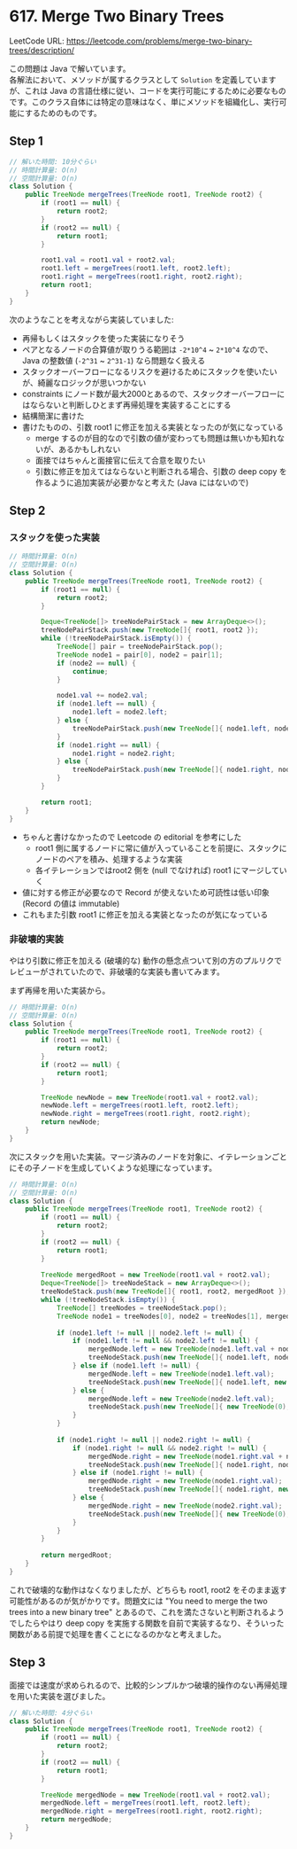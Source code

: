 # 617. Merge Two Binary Trees

LeetCode URL: https://leetcode.com/problems/merge-two-binary-trees/description/

この問題は Java で解いています。  
各解法において、メソッドが属するクラスとして `Solution` を定義していますが、これは Java の言語仕様に従い、コードを実行可能にするために必要なものです。このクラス自体には特定の意味はなく、単にメソッドを組織化し、実行可能にするためのものです。

## Step 1

```java
// 解いた時間: 10分ぐらい
// 時間計算量: O(n)
// 空間計算量: O(n)
class Solution {
    public TreeNode mergeTrees(TreeNode root1, TreeNode root2) {
        if (root1 == null) {
            return root2;
        }
        if (root2 == null) {
            return root1;
        }

        root1.val = root1.val + root2.val;
        root1.left = mergeTrees(root1.left, root2.left);
        root1.right = mergeTrees(root1.right, root2.right);
        return root1;
    }
}
```

次のようなことを考えながら実装していました:

- 再帰もしくはスタックを使った実装になりそう
- ペアとなるノードの合算値が取りうる範囲は `-2*10^4` ~ `2*10^4` なので、 Java の整数値 (`-2^31` ~ `2^31-1`) なら問題なく扱える
- スタックオーバーフローになるリスクを避けるためにスタックを使いたいが、綺麗なロジックが思いつかない
- constraints にノード数が最大2000とあるので、スタックオーバーフローにはならないと判断しひとまず再帰処理を実装することにする
- 結構簡潔に書けた
- 書けたものの、引数 root1 に修正を加える実装となったのが気になっている
    - merge するのが目的なので引数の値が変わっても問題は無いかも知れないが、あるかもしれない
    - 面接ではちゃんと面接官に伝えて合意を取りたい
    - 引数に修正を加えてはならないと判断される場合、引数の deep copy を作るように追加実装が必要かなと考えた (Java にはないので)

## Step 2

### スタックを使った実装

```java
// 時間計算量: O(n)
// 空間計算量: O(n)
class Solution {
    public TreeNode mergeTrees(TreeNode root1, TreeNode root2) {
        if (root1 == null) {
            return root2;
        }

        Deque<TreeNode[]> treeNodePairStack = new ArrayDeque<>();
        treeNodePairStack.push(new TreeNode[]{ root1, root2 });
        while (!treeNodePairStack.isEmpty()) {
            TreeNode[] pair = treeNodePairStack.pop();
            TreeNode node1 = pair[0], node2 = pair[1];
            if (node2 == null) {
                continue;
            }

            node1.val += node2.val;
            if (node1.left == null) {
                node1.left = node2.left;
            } else {
                treeNodePairStack.push(new TreeNode[]{ node1.left, node2.left });
            }
            if (node1.right == null) {
                node1.right = node2.right;
            } else {
                treeNodePairStack.push(new TreeNode[]{ node1.right, node2.right });
            }
        }

        return root1;
    }
}
```

- ちゃんと書けなかったので Leetcode の editorial を参考にした
    - root1 側に属するノードに常に値が入っていることを前提に、スタックにノードのペアを積み、処理するような実装
    - 各イテレーションではroot2 側を (null でなければ) root1 にマージしていく
- 値に対する修正が必要なので Record が使えないため可読性は低い印象 (Record の値は immutable)
- これもまた引数 root1 に修正を加える実装となったのが気になっている

### 非破壊的実装

やはり引数に修正を加える (破壊的な) 動作の懸念点ついて別の方のプルリクでレビューがされていたので、非破壊的な実装も書いてみます。

まず再帰を用いた実装から。

```java
// 時間計算量: O(n)
// 空間計算量: O(n)
class Solution {
    public TreeNode mergeTrees(TreeNode root1, TreeNode root2) {
        if (root1 == null) {
            return root2;
        }
        if (root2 == null) {
            return root1;
        }

        TreeNode newNode = new TreeNode(root1.val + root2.val);
        newNode.left = mergeTrees(root1.left, root2.left);
        newNode.right = mergeTrees(root1.right, root2.right);
        return newNode;
    }
}
```

次にスタックを用いた実装。マージ済みのノードを対象に、イテレーションごとにその子ノードを生成していくような処理になっています。

```java
// 時間計算量: O(n)
// 空間計算量: O(n)
class Solution {
    public TreeNode mergeTrees(TreeNode root1, TreeNode root2) {
        if (root1 == null) {
            return root2;
        }
        if (root2 == null) {
            return root1;
        }
        
        TreeNode mergedRoot = new TreeNode(root1.val + root2.val);
        Deque<TreeNode[]> treeNodeStack = new ArrayDeque<>();
        treeNodeStack.push(new TreeNode[]{ root1, root2, mergedRoot });
        while (!treeNodeStack.isEmpty()) {
            TreeNode[] treeNodes = treeNodeStack.pop();
            TreeNode node1 = treeNodes[0], node2 = treeNodes[1], mergedNode = treeNodes[2];
            
            if (node1.left != null || node2.left != null) {
                if (node1.left != null && node2.left != null) {
                    mergedNode.left = new TreeNode(node1.left.val + node2.left.val);
                    treeNodeStack.push(new TreeNode[]{ node1.left, node2.left, mergedNode.left });
                } else if (node1.left != null) {
                    mergedNode.left = new TreeNode(node1.left.val);
                    treeNodeStack.push(new TreeNode[]{ node1.left, new TreeNode(0), mergedNode.left });
                } else {
                    mergedNode.left = new TreeNode(node2.left.val);
                    treeNodeStack.push(new TreeNode[]{ new TreeNode(0), node2.left, mergedNode.left });
                }
            }
            
            if (node1.right != null || node2.right != null) {
                if (node1.right != null && node2.right != null) {
                    mergedNode.right = new TreeNode(node1.right.val + node2.right.val);
                    treeNodeStack.push(new TreeNode[]{ node1.right, node2.right, mergedNode.right });
                } else if (node1.right != null) {
                    mergedNode.right = new TreeNode(node1.right.val);
                    treeNodeStack.push(new TreeNode[]{ node1.right, new TreeNode(0), mergedNode.right });
                } else {
                    mergedNode.right = new TreeNode(node2.right.val);
                    treeNodeStack.push(new TreeNode[]{ new TreeNode(0), node2.right, mergedNode.right });
                }
            }
        }
        
        return mergedRoot;
    }
}
```

これで破壊的な動作はなくなりましたが、どちらも root1, root2 をそのまま返す可能性があるのが気がかりです。問題文には "You need to merge the two trees into a new binary tree" とあるので、これを満たさないと判断されるようでしたらやはり deep copy を実施する関数を自前で実装するなり、そういった関数がある前提で処理を書くことになるのかなと考えました。

## Step 3

面接では速度が求められるので、比較的シンプルかつ破壊的操作のない再帰処理を用いた実装を選びました。

```java
// 解いた時間: 4分ぐらい
class Solution {
    public TreeNode mergeTrees(TreeNode root1, TreeNode root2) {
        if (root1 == null) {
            return root2;
        }
        if (root2 == null) {
            return root1;
        }

        TreeNode mergedNode = new TreeNode(root1.val + root2.val);
        mergedNode.left = mergeTrees(root1.left, root2.left);
        mergedNode.right = mergeTrees(root1.right, root2.right);
        return mergedNode;
    }
}
```
